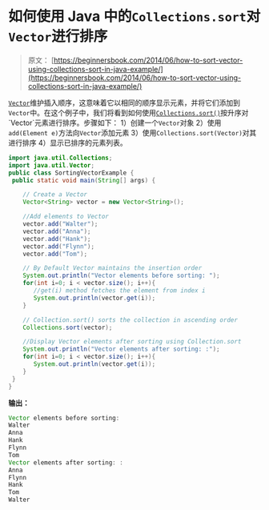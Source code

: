 # 如何使用 Java 中的`Collections.sort`对`Vector`进行排序

> 原文： [https://beginnersbook.com/2014/06/how-to-sort-vector-using-collections-sort-in-java-example/](https://beginnersbook.com/2014/06/how-to-sort-vector-using-collections-sort-in-java-example/)

[`Vector`](https://beginnersbook.com/2013/12/vector-in-java/)维护插入顺序，这意味着它以相同的顺序显示元素，并将它们添加到`Vector`中。在这个例子中，我们将看到如何使用[`Collections.sort()`](https://docs.oracle.com/javase/7/docs/api/java/util/Collections.html#sort(java.util.List))按升序对`Vector`元素进行排序。步骤如下：
1）创建一个`Vector`对象
2）使用`add(Element e)`方法向`Vector`添加元素
3）使用`Collections.sort(Vector)`对其进行排序
4）显示已排序的元素列表。

```java
import java.util.Collections;
import java.util.Vector;
public class SortingVectorExample {
 public static void main(String[] args) {

    // Create a Vector
    Vector<String> vector = new Vector<String>();

    //Add elements to Vector
    vector.add("Walter");
    vector.add("Anna");
    vector.add("Hank");
    vector.add("Flynn");
    vector.add("Tom");

    // By Default Vector maintains the insertion order
    System.out.println("Vector elements before sorting: ");
    for(int i=0; i < vector.size(); i++){
       //get(i) method fetches the element from index i
       System.out.println(vector.get(i));
    }

    // Collection.sort() sorts the collection in ascending order
    Collections.sort(vector);

    //Display Vector elements after sorting using Collection.sort
    System.out.println("Vector elements after sorting: :");
    for(int i=0; i < vector.size(); i++){
       System.out.println(vector.get(i));
    }
 } 
}
```

**输出：**

```java
Vector elements before sorting: 
Walter
Anna
Hank
Flynn
Tom
Vector elements after sorting: :
Anna
Flynn
Hank
Tom
Walter
```